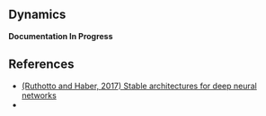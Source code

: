 ## Dynamics

**Documentation In Progress**

## References

* [(Ruthotto and Haber, 2017) Stable architectures for deep neural networks](https://iopscience.iop.org/article/10.1088/1361-6420/aa9a90/meta)
* 

